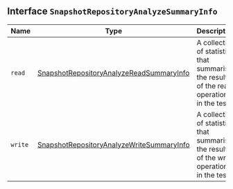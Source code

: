 ## Interface `SnapshotRepositoryAnalyzeSummaryInfo`

| Name | Type | Description |
| - | - | - |
| `read` | [SnapshotRepositoryAnalyzeReadSummaryInfo](./SnapshotRepositoryAnalyzeReadSummaryInfo.md) | A collection of statistics that summarise the results of the read operations in the test. |
| `write` | [SnapshotRepositoryAnalyzeWriteSummaryInfo](./SnapshotRepositoryAnalyzeWriteSummaryInfo.md) | A collection of statistics that summarise the results of the write operations in the test. |
